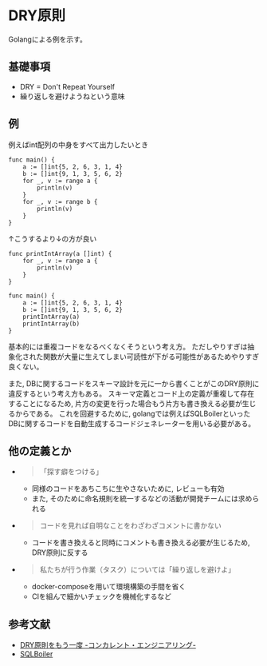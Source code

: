 # DRY原則

Golangによる例を示す。

## 基礎事項

- DRY = Don't Repeat Yourself
- 繰り返しを避けようねという意味

## 例

例えばint配列の中身をすべて出力したいとき

```
func main() {
	a := []int{5, 2, 6, 3, 1, 4}
	b := []int{9, 1, 3, 5, 6, 2}
	for _, v := range a {
		println(v)
	}
	for _, v := range b {
		println(v)
	}
}
```

↑こうするより↓の方が良い

```
func printIntArray(a []int) {
	for _, v := range a {
		println(v)
	}
}

func main() {
	a := []int{5, 2, 6, 3, 1, 4}
	b := []int{9, 1, 3, 5, 6, 2}
	printIntArray(a)
	printIntArray(b)
}
```

基本的には重複コードをなるべくなくそうという考え方。
ただしやりすぎは抽象化された関数が大量に生えてしまい可読性が下がる可能性があるためやりすぎ良くない。

また, DBに関するコードをスキーマ設計を元に一から書くことがこのDRY原則に違反するという考え方もある。
スキーマ定義とコード上の定義が重複して存在することになるため, 片方の変更を行った場合もう片方も書き換える必要が生じるからである。
これを回避するために, golangでは例えばSQLBoilerといったDBに関するコードを自動生成するコードジェネレーターを用いる必要がある。


## 他の定義とか

- > 「探す癖をつける」
    - 同様のコードをあちこちに生やさないために, レビューも有効
    - また, そのために命名規則を統一するなどの活動が開発チームには求められる
- > コードを見れば自明なことをわざわざコメントに書かない
    - コードを書き換えると同時にコメントも書き換える必要が生じるため, DRY原則に反する
- > 私たちが行う作業（タスク）については「繰り返しを避けよ」
    - docker-composeを用いて環境構築の手間を省く
    - CIを組んで細かいチェックを機械化するなど

## 参考文献

- [DRY原則をもう一度 -コンカレント・エンジニアリング-](https://qiita.com/Koki_jp/items/d5f1b5f277b581888a1f)
- [SQLBoiler](https://github.com/volatiletech/sqlboiler)